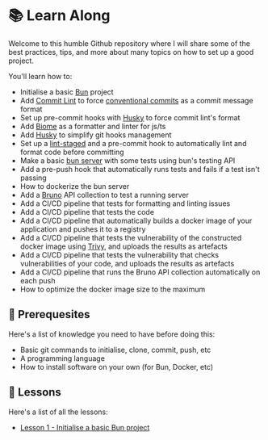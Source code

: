# 📚 Learn Along

Welcome to this humble Github repository where I will share some of the best practices, tips, and more about many topics on how to set up a good project.

You'll learn how to:

- Initialise a basic [Bun](https://bun.sh/) project
- Add [Commit Lint](https://commitlint.js.org/) to force [conventional commits](https://www.conventionalcommits.org/en/v1.0.0/) as a commit message format
- Set up pre-commit hooks with [Husky]() to force commit lint's format
- Add [Biome](https://biomejs.dev/) as a formatter and linter for js/ts
- Add [Husky](https://typicode.github.io/husky/) to simplify git hooks management
- Set up a [lint-staged](https://github.com/lint-staged/lint-staged) and a pre-commit hook to automatically lint and format code before committing
- Make a basic [bun server](https://bun.sh/docs/api/http) with some tests using bun's testing API
- Add a pre-push hook that automatically runs tests and fails if a test isn't passing
- How to dockerize the bun server
- Add a [Bruno](https://www.usebruno.com/) API collection to test a running server
- Add a CI/CD pipeline that tests for formatting and linting issues
- Add a CI/CD pipeline that tests the code
- Add a CI/CD pipeline that automatically builds a docker image of your application and pushes it to a registry
- Add a CI/CD pipeline that tests the vulnerability of the constructed docker image using [Trivy](https://trivy.dev/latest/), and uploads the results as artefacts
- Add a CI/CD pipeline that tests the vulnerability that checks vulnerabilities of your code, and uploads the results as artefacts
- Add a CI/CD pipeline that runs the Bruno API collection automatically on each push
- How to optimize the docker image size to the maximum

## 🧱 Prerequesites

Here's a list of knowledge you need to have before doing this:

- Basic git commands to initialise, clone, commit, push, etc
- A programming language
- How to install software on your own (for Bun, Docker, etc)

## 📝 Lessons

Here's a list of all the lessons:

- [Lesson 1 - Initialise a basic Bun project](lessons/1-initialise-bun-project.md)

